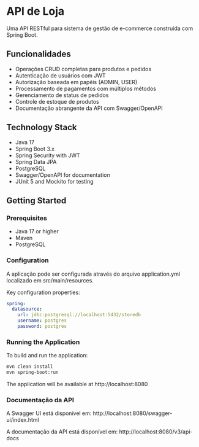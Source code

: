 # API de Loja

Uma API RESTful para sistema de gestão de e-commerce construída com Spring Boot.

## Funcionalidades

- Operações CRUD completas para produtos e pedidos
- Autenticação de usuários com JWT
- Autorização baseada em papéis (ADMIN, USER)
- Processamento de pagamentos com múltiplos métodos
- Gerenciamento de status de pedidos
- Controle de estoque de produtos
- Documentação abrangente da API com Swagger/OpenAPI

## Technology Stack

- Java 17
- Spring Boot 3.x
- Spring Security with JWT
- Spring Data JPA
- PostgreSQL
- Swagger/OpenAPI for documentation
- JUnit 5 and Mockito for testing

## Getting Started

### Prerequisites

- Java 17 or higher
- Maven
- PostgreSQL

### Configuration

A aplicação pode ser configurada através do arquivo application.yml localizado em src/main/resources.

Key configuration properties:

```yaml
spring:
  datasource:
    url: jdbc:postgresql://localhost:5432/storedb
    username: postgres
    password: postgres
```

### Running the Application

To build and run the application:

```bash
mvn clean install
mvn spring-boot:run
```

The application will be available at http://localhost:8080

### Documentação da API
A Swagger UI está disponível em: http://localhost:8080/swagger-ui/index.html

A documentação da API está disponível em: http://localhost:8080/v3/api-docs
